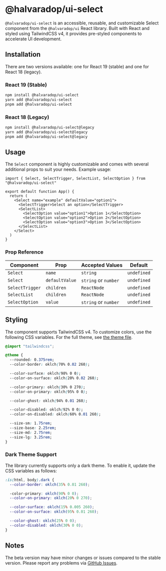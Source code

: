 # @halvaradop/ui-select

`@halvaradop/ui-select` is an accessible, reusable, and customizable Select component from the `@halvaradop/ui` React library. Built with React and styled using TailwindCSS v4, it provides pre-styled components to accelerate UI development.

## Installation

There are two versions available: one for React 19 (stable) and one for React 18 (legacy).

### React 19 (Stable)

```bash
npm install @halvaradop/ui-select
yarn add @halvaradop/ui-select
pnpm add @halvaradop/ui-select
```

### React 18 (Legacy)

```bash
npm install @halvaradop/ui-select@legacy
yarn add @halvaradop/ui-select@legacy
pnpm add @halvaradop/ui-select@legacy
```

## Usage

The `Select` component is highly customizable and comes with several additional props to suit your needs. Example usage:

```tsx
import { Select, SelectTrigger, SelectList, SelectOption } from "@halvaradop/ui-select"

export default function App() {
  return (
    <Select name="example" defaultValue="option1">
      <SelectTrigger>Select an option</SelectTrigger>
      <SelectList>
        <SelectOption value="option1">Option 1</SelectOption>
        <SelectOption value="option2">Option 2</SelectOption>
        <SelectOption value="option3">Option 3</SelectOption>
      </SelectList>
    </Select>
  )
}
```

### Prop Reference

| Component       | Prop           | Accepted Values      | Default     |
| --------------- | -------------- | -------------------- | ----------- |
| `Select`        | `name`         | `string`             | `undefined` |
| `Select`        | `defaultValue` | `string` or `number` | `undefined` |
| `SelectTrigger` | `children`     | `ReactNode`          | `undefined` |
| `SelectList`    | `children`     | `ReactNode`          | `undefined` |
| `SelectOption`  | `value`        | `string` or `number` | `undefined` |

## Styling

The component supports TailwindCSS v4. To customize colors, use the following CSS variables. For the full theme, see [the theme file](https://github.com/halvaradop/ui/blob/master/tailwind.css).

```css
@import "tailwindcss";

@theme {
  --rounded: 0.375rem;
  --color-border: oklch(70% 0.02 260);

  --color-surface: oklch(98% 0 0);
  --color-on-surface: oklch(20% 0.02 260);

  --color-primary: oklch(30% 0 270);
  --color-on-primary: oklch(95% 0 0);

  --color-ghost: oklch(94% 0.01 260);

  --color-disabled: oklch(92% 0 0);
  --color-on-disabled: oklch(60% 0.01 260);

  --size-sm: 1.75rem;
  --size-base: 2.25rem;
  --size-md: 2.75rem;
  --size-lg: 3.25rem;
}
```

### Dark Theme Support

The library currently supports only a dark theme. To enable it, update the CSS variables as follows:

```css
:is(html, body).dark {
  --color-border: oklch(35% 0.01 260);

  -color-primary: oklch(90% 0 0);
  --color-on-primary: oklch(20% 0 270);

  --color-surface: oklch(15% 0.005 260);
  --color-on-surface: oklch(95% 0.01 260);

  --color-ghost: oklch(25% 0 0);
  --color-disabled: oklch(30% 0 0);
}
```

## Notes

The beta version may have minor changes or issues compared to the stable version. Please report any problems via [GitHub Issues](https://github.com/halvaradop/ui/issues).
